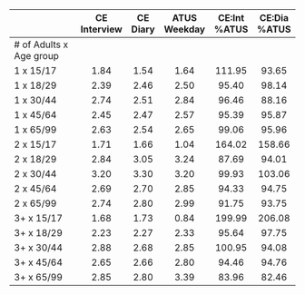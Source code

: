 
|                      | CE<br>Interview |  CE<br>Diary | ATUS<br>Weekday | CE:Int<br>%ATUS | CE:Dia<br>%ATUS |
| -------------------- | :----------: | :----------: | :----------: | :----------: | :----------: |
| # of Adults x Age group |              |              |              |              |              |
| 1 x 15/17            |         1.84 |         1.54 |         1.64 |       111.95 |        93.65 |
| 1 x 18/29            |         2.39 |         2.46 |         2.50 |        95.40 |        98.14 |
| 1 x 30/44            |         2.74 |         2.51 |         2.84 |        96.46 |        88.16 |
| 1 x 45/64            |         2.45 |         2.47 |         2.57 |        95.39 |        95.87 |
| 1 x 65/99            |         2.63 |         2.54 |         2.65 |        99.06 |        95.96 |
| 2 x 15/17            |         1.71 |         1.66 |         1.04 |       164.02 |       158.66 |
| 2 x 18/29            |         2.84 |         3.05 |         3.24 |        87.69 |        94.01 |
| 2 x 30/44            |         3.20 |         3.30 |         3.20 |        99.93 |       103.06 |
| 2 x 45/64            |         2.69 |         2.70 |         2.85 |        94.33 |        94.75 |
| 2 x 65/99            |         2.74 |         2.80 |         2.99 |        91.75 |        93.75 |
| 3+ x 15/17           |         1.68 |         1.73 |         0.84 |       199.99 |       206.08 |
| 3+ x 18/29           |         2.23 |         2.27 |         2.33 |        95.64 |        97.75 |
| 3+ x 30/44           |         2.88 |         2.68 |         2.85 |       100.95 |        94.08 |
| 3+ x 45/64           |         2.65 |         2.66 |         2.80 |        94.46 |        94.76 |
| 3+ x 65/99           |         2.85 |         2.80 |         3.39 |        83.96 |        82.46 |


